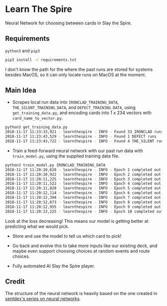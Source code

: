 # Learn The Spire

Neural Network for choosing between cards in Slay the Spire.

## Requirements

`python3` and `pip3`

```bash
pip3 install -r requirements.txt
```

I don't know the path for the where the past runs are stored for systems besides MacOS, so it can only locate runs on MacOS at the moment.

## Main Idea

- Scrapes local run data into `IRONCLAD_TRAINING_DATA`, `THE_SILENT_TRAINING_DATA`, and `DEFECT_TRAINING_DATA`, using `get_training_data.py`, and encoding cards into 1 x 234 vectors with `card_name_to_vector.py`.

```bash
python3 get_training_data.py
2018-11-17 11:23:33,921 - learnthespire - INFO - Found 33 IRONCLAD runs
2018-11-17 11:23:43,529 - learnthespire - INFO - Found 1 DEFECT runs
2018-11-17 11:23:43,722 - learnthespire - INFO - Found 4 THE_SILENT runs
```

- Train a feed-forward neural network with our past run data with `train_model.py`, using the supplied training data file.

```bash
python3 train_model.py IRONCLAD_TRAINING_DATA
2018-11-17 11:20:10,628 - learnthespire - INFO - Epoch 1 completed out of 10 loss: 2664.625208620518
2018-11-17 11:20:10,922 - learnthespire - INFO - Epoch 2 completed out of 10 loss: 2040.6023952979883
2018-11-17 11:20:11,225 - learnthespire - INFO - Epoch 3 completed out of 10 loss: 1639.6153593958861
2018-11-17 11:20:11,522 - learnthespire - INFO - Epoch 4 completed out of 10 loss: 1347.4823346473759
2018-11-17 11:20:11,828 - learnthespire - INFO - Epoch 5 completed out of 10 loss: 1124.945190030243
2018-11-17 11:20:12,114 - learnthespire - INFO - Epoch 6 completed out of 10 loss: 960.7809153368064
2018-11-17 11:20:12,394 - learnthespire - INFO - Epoch 7 completed out of 10 loss: 836.0690773178535
2018-11-17 11:20:12,673 - learnthespire - INFO - Epoch 8 completed out of 10 loss: 739.9554662491839
2018-11-17 11:20:12,955 - learnthespire - INFO - Epoch 9 completed out of 10 loss: 661.8177415163109
2018-11-17 11:20:13,225 - learnthespire - INFO - Epoch 10 completed out of 10 loss: 595.17589914054
```

Look at the loss decreasing! This means our model is getting better at predicting what we would pick.

- Store and use the model to tell us which card to pick!

- Go back and evolve this to take more inputs like our existing deck, and maybe even support choosing choices at random events and route choices.

- Fully automated AI Slay the Spire player.

## Credit

The structure of the neural network is heavily based on the one created in [sentdex's series on neural networks](https://www.youtube.com/watch?v=oYbVFhK_olY).
